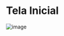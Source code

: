 # Tela Inicial
![image](https://github.com/MvFranca/ecommerce/assets/111403597/8fec6e2d-2213-45ac-be67-4e830703b57e)
